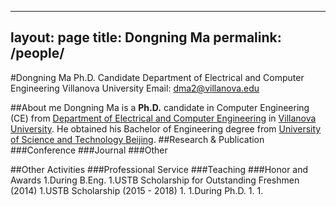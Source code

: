 
---
layout: page
title: Dongning Ma
permalink: /people/
---
#Dongning Ma
Ph.D. Candidate
Department of Electrical and Computer Engineering
Villanova University
Email: dma2@villanova.edu

##About me
Dongning Ma is a **Ph.D.** candidate in Computer Engineering (CE) from [Department of Electrical and Computer Engineering](https://www1.villanova.edu/villanova/engineering/departments/ece.html) in [Villanova University](http://villanova.edu/). He obtained his Bachelor of Engineering degree from [University of Science and Technology Beijing](www.ustb.edu.cn).
##Research & Publication
###Conference
###Journal
###Other

##Other Activities
###Professional Service
###Teaching
###Honor and Awards
1.During B.Eng.
	1.USTB Scholarship for Outstanding Freshmen (2014)
	1.USTB Scholarship (2015 - 2018)
	1.
1.During Ph.D.
	1.
	1.

